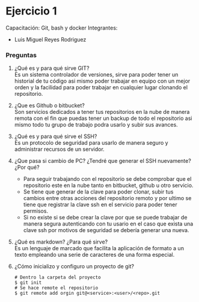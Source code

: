 # Ejercicio 1
Capacitación: Git, bash y docker
Integrantes:
- Luis Miguel Reyes Rodriguez

### <strong>Preguntas</strong>

1. ¿Qué es y para qué sirve GIT? <br>
    Es un sistema controlador de versiones, sirve para poder tener un historial de tu código asi mismo poder trabajar en equipo con un mejor orden y la facilidad para poder trabajar en cualquier lugar clonando el repositorio.

2. ¿Que es Github o bitbucket? <br>
    Son servicios dedicados a tener tus repositorios en la nube de manera remota con el fin que puedas tener un backup de todo el repositorio asi mismo todo tu grupo de trabajo podra usarlo y subir sus avances.

3. ¿Qué es y para qué sirve el SSH? <br>
    Es un protocolo de seguridad para usarlo de manera seguro y administrar recursos de un servidor.

4. ¿Que pasa si cambio de PC? ¿Tendré que generar el SSH nuevamente?¿Por qué? <br>
    - Para seguir trabajando con el repositorio se debe comprobar que el repositorio este en la nube tanto en bitbucket, github u otro servicio.
    - Se tiene que generar de la clave para poder clonar, subir tus cambios entre otras acciones del repositorio remoto y por ultimo se tiene que registrar la clave ssh en el servicio para poder tener permisos.
    - Si no existe si se debe crear la clave por que se puede trabajar de manera segura autenticando con tu usario en el caso que exista una clave ssh por motivos de seguridad se debería generar una nueva.

5. ¿Qué es markdown? ¿Para qué sirve? <br>
    Es un lenguaje de marcado que facilita la aplicación de formato a un texto empleando una serie de caracteres de una forma especial.

6. ¿Cómo inicializo y configuro un proyecto de git?
    ```
    # Dentro la carpeta del proyecto
    $ git init
    # Se hace remote el repositorio
    $ git remote add orgin git@<service>:<user>/<repo>.git
    ```